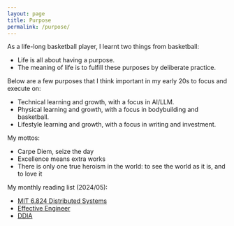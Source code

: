 ```yaml
---
layout: page
title: Purpose
permalink: /purpose/
---
```


As a life-long basketball player, I learnt two things from basketball: 
- Life is all about having a purpose. 
- The meaning of life is to fulfill these purposes by deliberate practice.

Below are a few purposes that I think important in my early 20s to focus and execute on:
- Technical learning and growth, with a focus in AI/LLM.
- Physical learning and growth, with a focus in bodybuilding and basketball.
- Lifestyle learning and growth, with a focus in writing and investment.

My mottos:
- Carpe Diem, seize the day
- Excellence means extra works
- There is only one true heroism in the world: to see the world as it is, and to love it

My monthly reading list (2024/05):
- [MIT 6.824 Distributed Systems](https://pdos.csail.mit.edu/6.824/)
- [Effective Engineer](https://www.effectiveengineer.com/book)
- [DDIA](https://dataintensive.net/)
